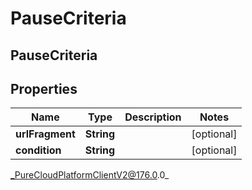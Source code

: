 # PauseCriteria

## PauseCriteria

## Properties

|Name | Type | Description | Notes|
|------------ | ------------- | ------------- | -------------|
| **urlFragment** | **String** |  | [optional] |
| **condition** | **String** |  | [optional] |



_PureCloudPlatformClientV2@176.0.0_
